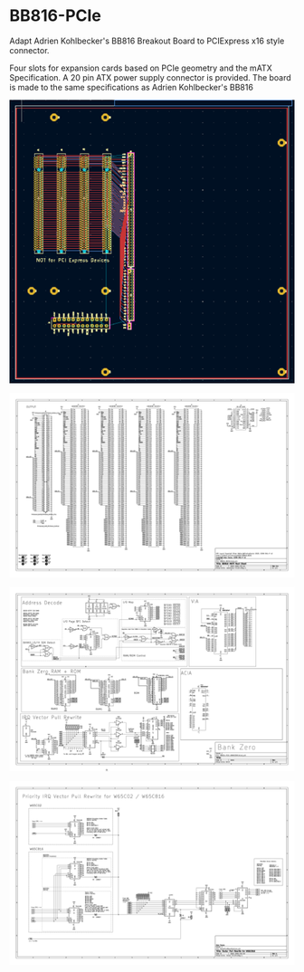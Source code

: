 # BB816-PCIe
Adapt Adrien Kohlbecker's BB816 Breakout Board to PCIExpress x16 style connector.

Four slots for expansion cards based on PCIe geometry and the mATX Specification. A 20 pin ATX power supply connector is provided. The board is made to the same specifications as Adrien Kohlbecker's BB816

![Backplane](BB816-MATX/images/pcb.png)

![Backplane Scematic](BB816-MATX/images/schematic.png)

![Schematic](BB816-PCIE-BANKZERO/images/schematic.png)

![VectorPullRewrite](images/vpb.png) 
 
